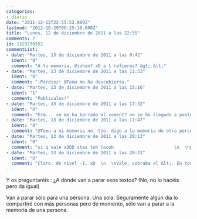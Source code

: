 ```yaml
---
categories:
- diario
date: "2011-12-12T22:55:52.000Z"
lastmod: "2012-10-29T00:25:38.000Z"
title: "Lunes, 12 de diciembre de 2011 a las 22:55"
comments: 7
id: 1323730552
commentList:
- date: "Martes, 13 de diciembre de 2011 a las 0:42"
  ident: "0"
  comment: "A tu memoria, @johan? xD a t refieres? &gt;.&lt;"
- date: "Martes, 13 de diciembre de 2011 a las 11:53"
  ident: "0"
  comment: "¡Pardiez! @Temu me ha descubierto."
- date: "Martes, 13 de diciembre de 2011 a las 15:16"
  ident: "1"
  comment: "Publicalos!"
- date: "Martes, 13 de diciembre de 2011 a las 17:32"
  ident: "0"
  comment: "Erm... se me ha borrado el coment? no se ha llegado a postear? En fin, decía..., @johan, gastas varios users? xD"
- date: "Martes, 13 de diciembre de 2011 a las 17:47"
  ident: "0"
  comment: "@Temu a mi memoria no, tío, digo a la memoria de otra persona ya se presupone que en mi memoria quedan. jaja   \nAnónimo, un día de estos.  \nHablando de users... creo que no te sale la ventana avisando de que vas a publicar el comentario con tu cuenta si eres un usuario de nivel &lt;0. Al menos, a mí no me salió cuando lo hice con esa cuenta."
- date: "Martes, 13 de diciembre de 2011 a las 20:13"
  ident: "0"
  comment: "sí q sale xDDD stas toh locoh                       \n  \npor cierto, &lt;0? nums negativos?"
- date: "Martes, 13 de diciembre de 2011 a las 20:21"
  ident: "0"
  comment: "Claro, de nivel -1. xD  \n  \nVale, sobraba el &lt;. En todo caso sería &lt;1..."
---
```


Y os preguntaréis : ¿A dónde van a parar esos textos? (No, no lo hacéis pero da igual)  
  
Van a parar sólo para una persona. Una sola. Seguramente algún día lo compartiré con más personas pero de momento, sólo van a parar a la memoria de una persona.